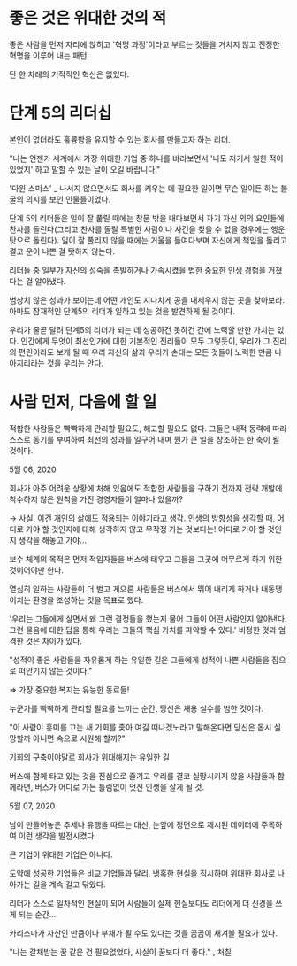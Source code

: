# 좋은 것은 위대한 것의 적

좋은 사람을 먼저 자리에 앉히고 '혁명 과정'이라고 부르는 것들을 거치지 않고 진정한 혁명을 이루어 내는 패턴.

단 한 차례의 기적적인 혁신은 없었다. 

# 단계 5의 리더십

본인이 없더라도 훌륭함을 유지할 수 있는 회사를 만들고자 하는 리더.

"나는 언젠가 세계에서 가장 위대한 기업 중 하나를 바라보면서 '나도 저기서 일한 적이 있었지' 하고 말할 수 있는 날이 오길 바랍니다."

'다윈 스미스' _ 나서지 않으면서도 회사를 키우는 데 필요한 일이면 무슨 일이든 하는 불굴의 의지를 보인 인물들이었다.

단계 5의 리더들은 일이 잘 풀릴 때에는 창문 밖을 내다보면서 자기 자신 외의 요인들에 찬사를 돌린다(그리고 찬사를 돌릴 특별한 사람이나 사건을 찾을 수 없을 경우에는 행운 탓으로 돌린다). 일이 잘 풀리지 않을 때에는 거울을 들여다보며 자신에게 책임을 돌리고 결코 운이 나쁜 걸 탓하지 않는다.

리더들 중 일부가 자신의 성숙을 촉발하거나 가속시켰을 법한 중요한 인생 경험을 거쳤다는 걸 알아냈다.

범상치 않은 성과가 보이는데 어떤 개인도 지나치게 공을 내세우지 않는 곳을 찾아보라. 아마도 잠재적인 단계5의 리더가 일하고 있는 것을 발견하게 될 것이다.

우리가 줄곧 달려 단계5의 리더가 되는 데 성공하건 못하건 간에 노력할 만한 가치는 있다. 인간에게 무엇이 최선인가에 대한 기본적인 진리들이 모두 그렇듯이, 우리가 그 진리의 편린이라도 보게 될 때 우리 자신의 삶과 우리가 손대는 모든 것들이 노력한 만큼 나아지리라는 것을 우리는 안다.

# 사람 먼저, 다음에 할 일

적합한 사람들은 빡빡하게 관리할 필요도, 해고할 필요도 없다. 그들은 내적 동력에 따라 스스로 동기를 부여하여 최선의 성과를 일구어 내며 뭔가 큰 일을 창조하는 한 축이 될 것이다.

5월 06, 2020 

회사가 아주 어려운 상황에 처해 있음에도 적합한 사람들을 구하기 전까지 전략 개발에 착수하지 않은 원칙을 가진 경영자들이 얼마나 있을까?

→ 사실, 이건 개인의 삶에도 적용되는 이야기라고 생각. 인생의 방향성을 생각할 때, 어디로 가야 할 것인지에 대해 생각하지 않고 무작정 가는 것보다는! 어디로 가야 할 것인지 생각을 해놓고 가야...

보수 체계의 목적은 먼저 적임자들을 버스에 태우고 그들을 그곳에 머무르게 하기 위한 것이어야만 한다.

열심히 일하는 사람들이 더 벌고 게으른 사람들은 버스에서 뛰어 내리게 하거나 내동댕이치는 환경을 조성하는 것을 목표로 했다.

'우리는 그들에게 살면서 왜 그런 결정들을 했는지 물어 그들이 어떤 사람인지 알아낸다. 그런 물음에 대한 답을 통해 우리는 그들의 핵심 가치를 파악할 수 있다.'
비정한 것과 엄격한 것은 차이가 있다.

"성적이 좋은 사람들을 자유롭게 하는 유일한 길은 그들에게 성적이 나쁜 사람들을 짐으로 떠안기지 않는 것이다."

⇒ 가장 중요한 복지는 유능한 동료들!

누군가를 빡빡하게 관리할 필요를 느끼는 순간, 당신은 채용 실수를 범한 것이다.

"이 사람이 흥미를 끄는 새 기회를 좇아 여길 떠나겠노라고 말해온다면 당신은 몹시 실망할까 아니면 속으로 시원해 할까?"

기회의 구축이야말로 회사가 위대해지는 유일한 길

버스에 함께 타고 있는 것을 진심으로 즐기고 우리를 결코 실망시키지 않을 사람들과 함께라면, 버스가 어디로 가든 틀림없이 멋진 인생을 살게 될 것.

5월 07, 2020 

남이 만들어놓은 추세나 유행을 따르는 대신, 눈앞에 정면으로 제시된 데이터에 주목하여 이런 생각을 발전시켰다.

큰 기업이 위대한 기업은 아니다.

도약에 성공한 기업들은 비교 기업들과 달리, 냉혹한 현실을 직시하며 위대한 회사로 나아가는 길을 계속 갈고 닦았다.

리더가 스스로 일차적인 현실이 되어 사람들이 실제 현실보다도 리더에게 더 신경을 쓰게 되는 순간...

카리스마가 자산인 만큼이나 부채가 될 수도 있다는 것을 곰곰이 새겨볼 필요가 있다.

"나는 갈채받는 꿈 같은 건 필요없었다, 사실이 꿈보다 더 좋다." , 처칠
